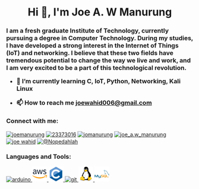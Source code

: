 <h1 align="center">Hi 👋, I'm Joe A. W Manurung</h1>
<h3>I am a fresh graduate Institute of Technology, currently pursuing a degree in Computer Technology. During my studies, I have developed a strong interest in the Internet of Things (IoT) and networking. I believe that these two fields have tremendous potential to change the way we live and work, and I am very excited to be a part of this technological revolution. 

- 🌱 I’m currently learning **C, IoT, Python, Networking, Kali Linux**

- 📫 How to reach me **joewahid006@gmail.com**

<h3 align="left">Connect with me:</h3>
<p align="left">
<a href="https://linkedin.com/in/joemanurung" target="blank"><img align="center" src="https://raw.githubusercontent.com/rahuldkjain/github-profile-readme-generator/master/src/images/icons/Social/linked-in-alt.svg" alt="joemanurung" height="30" width="40" /></a>
<a href="https://stackoverflow.com/users/23373016" target="blank"><img align="center" src="https://raw.githubusercontent.com/rahuldkjain/github-profile-readme-generator/master/src/images/icons/Social/stack-overflow.svg" alt="23373016" height="30" width="40" /></a>
<a href="https://fb.com/jomanurung" target="blank"><img align="center" src="https://raw.githubusercontent.com/rahuldkjain/github-profile-readme-generator/master/src/images/icons/Social/facebook.svg" alt="jomanurung" height="30" width="40" /></a>
<a href="https://instagram.com/joe_a.w_manurung" target="blank"><img align="center" src="https://raw.githubusercontent.com/rahuldkjain/github-profile-readme-generator/master/src/images/icons/Social/instagram.svg" alt="joe_a.w_manurung" height="30" width="40" /></a>
<a href="https://www.behance.net/joewahid" target="blank"><img align="center" src="https://raw.githubusercontent.com/rahuldkjain/github-profile-readme-generator/master/src/images/icons/Social/behance.svg" alt="joe wahid" height="30" width="40" /></a>
<a href="https://www.hackerearth.com/@Nopedahlah" target="blank"><img align="center" src="https://raw.githubusercontent.com/rahuldkjain/github-profile-readme-generator/master/src/images/icons/Social/hackerearth.svg" alt="@Nopedahlah" height="30" width="40" /></a>
</p>

<h3 align="left">Languages and Tools:</h3>
<p align="left"> <a href="https://www.arduino.cc/" target="_blank" rel="noreferrer"> <img src="https://cdn.worldvectorlogo.com/logos/arduino-1.svg" alt="arduino" width="40" height="40"/> </a> <a href="https://aws.amazon.com" target="_blank" rel="noreferrer"> <img src="https://raw.githubusercontent.com/devicons/devicon/master/icons/amazonwebservices/amazonwebservices-original-wordmark.svg" alt="aws" width="40" height="40"/> </a> <a href="https://www.cprogramming.com/" target="_blank" rel="noreferrer"> <img src="https://raw.githubusercontent.com/devicons/devicon/master/icons/c/c-original.svg" alt="c" width="40" height="40"/> </a> <a href="https://git-scm.com/" target="_blank" rel="noreferrer"> <img src="https://www.vectorlogo.zone/logos/git-scm/git-scm-icon.svg" alt="git" width="40" height="40"/> </a> <a href="https://www.linux.org/" target="_blank" rel="noreferrer"> <img src="https://raw.githubusercontent.com/devicons/devicon/master/icons/linux/linux-original.svg" alt="linux" width="40" height="40"/> </a> <a href="https://www.mysql.com/" target="_blank" rel="noreferrer"> <img src="https://raw.githubusercontent.com/devicons/devicon/master/icons/mysql/mysql-original-wordmark.svg" alt="mysql" width="40" height="40"/> </a>  </p>
